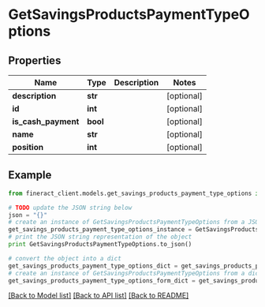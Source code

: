 # GetSavingsProductsPaymentTypeOptions


## Properties

Name | Type | Description | Notes
------------ | ------------- | ------------- | -------------
**description** | **str** |  | [optional] 
**id** | **int** |  | [optional] 
**is_cash_payment** | **bool** |  | [optional] 
**name** | **str** |  | [optional] 
**position** | **int** |  | [optional] 

## Example

```python
from fineract_client.models.get_savings_products_payment_type_options import GetSavingsProductsPaymentTypeOptions

# TODO update the JSON string below
json = "{}"
# create an instance of GetSavingsProductsPaymentTypeOptions from a JSON string
get_savings_products_payment_type_options_instance = GetSavingsProductsPaymentTypeOptions.from_json(json)
# print the JSON string representation of the object
print GetSavingsProductsPaymentTypeOptions.to_json()

# convert the object into a dict
get_savings_products_payment_type_options_dict = get_savings_products_payment_type_options_instance.to_dict()
# create an instance of GetSavingsProductsPaymentTypeOptions from a dict
get_savings_products_payment_type_options_form_dict = get_savings_products_payment_type_options.from_dict(get_savings_products_payment_type_options_dict)
```
[[Back to Model list]](../README.md#documentation-for-models) [[Back to API list]](../README.md#documentation-for-api-endpoints) [[Back to README]](../README.md)


